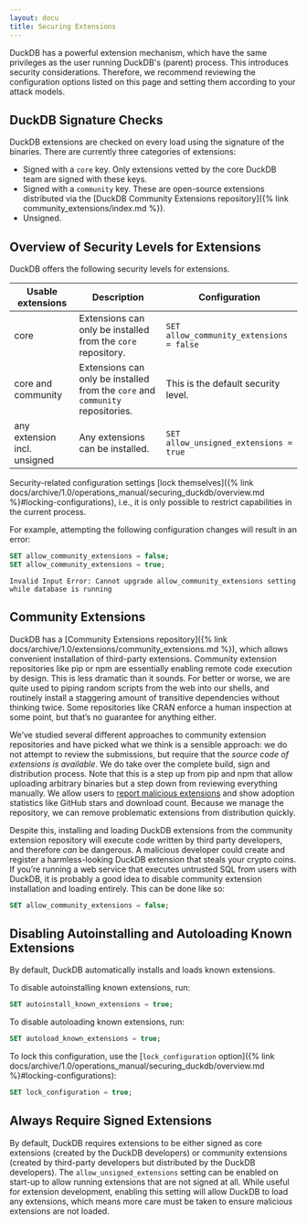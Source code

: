 ```yaml
---
layout: docu
title: Securing Extensions
---
```


DuckDB has a powerful extension mechanism, which have the same privileges as the user running DuckDB's (parent) process.
This introduces security considerations. Therefore, we recommend reviewing the configuration options listed on this page and setting them according to your attack models.

## DuckDB Signature Checks

DuckDB extensions are checked on every load using the signature of the binaries.
There are currently three categories of extensions:

* Signed with a `core` key. Only extensions vetted by the core DuckDB team are signed with these keys.
* Signed with a `community` key. These are open-source extensions distributed via the [DuckDB Community Extensions repository]({% link community_extensions/index.md %}).
* Unsigned.

## Overview of Security Levels for Extensions

DuckDB offers the following security levels for extensions.

| Usable extensions | Description | Configuration |
|-----|---|---|
| core | Extensions can only be installed from the `core` repository. | `SET allow_community_extensions = false` |
| core and community | Extensions can only be installed from the `core` and `community` repositories. | This is the default security level. |
| any extension incl. unsigned | Any extensions can be installed. | `SET allow_unsigned_extensions = true` |

Security-related configuration settings [lock themselves]({% link docs/archive/1.0/operations_manual/securing_duckdb/overview.md %}#locking-configurations), i.e., it is only possible to restrict capabilities in the current process.

For example, attempting the following configuration changes will result in an error:

```sql
SET allow_community_extensions = false;
SET allow_community_extensions = true;
```

```console
Invalid Input Error: Cannot upgrade allow_community_extensions setting while database is running
```

## Community Extensions

DuckDB has a [Community Extensions repository]({% link docs/archive/1.0/extensions/community_extensions.md %}), which allows convenient installation of third-party extensions.
Community extension repositories like pip or npm are essentially enabling remote code execution by design. This is less dramatic than it sounds. For better or worse, we are quite used to piping random scripts from the web into our shells, and routinely install a staggering amount of transitive dependencies without thinking twice. Some repositories like CRAN enforce a human inspection at some point, but that’s no guarantee for anything either.

We’ve studied several different approaches to community extension repositories and have picked what we think is a sensible approach: we do not attempt to review the submissions, but require that the *source code of extensions is available*. We do take over the complete build, sign and distribution process. Note that this is a step up from pip and npm that allow uploading arbitrary binaries but a step down from reviewing everything manually. We allow users to [report malicious extensions](https://github.com/duckdb/community-extensions/security/advisories/new) and show adoption statistics like GitHub stars and download count. Because we manage the repository, we can remove problematic extensions from distribution quickly.

Despite this, installing and loading DuckDB extensions from the community extension repository will execute code written by third party developers, and therefore *can* be dangerous. A malicious developer could create and register a harmless-looking DuckDB extension that steals your crypto coins. If you’re running a web service that executes untrusted SQL from users with DuckDB, it is probably a good idea to disable community extension installation and loading entirely. This can be done like so:

```sql
SET allow_community_extensions = false;
```

## Disabling Autoinstalling and Autoloading Known Extensions

By default, DuckDB automatically installs and loads known extensions.

To disable autoinstalling known extensions, run:

```sql
SET autoinstall_known_extensions = true;
```

To disable autoloading known extensions, run:

```sql
SET autoload_known_extensions = true;
```

To lock this configuration, use the [`lock_configuration` option]({% link docs/archive/1.0/operations_manual/securing_duckdb/overview.md %}#locking-configurations):

```sql
SET lock_configuration = true;
```

## Always Require Signed Extensions

By default, DuckDB requires extensions to be either signed as core extensions (created by the DuckDB developers) or community extensions (created by third-party developers but distributed by the DuckDB developers). The `allow_unsigned_extensions` setting can be enabled on start-up to allow running extensions that are not signed at all. While useful for extension development, enabling this setting will allow DuckDB to load any extensions, which means more care must be taken to ensure malicious extensions are not loaded.